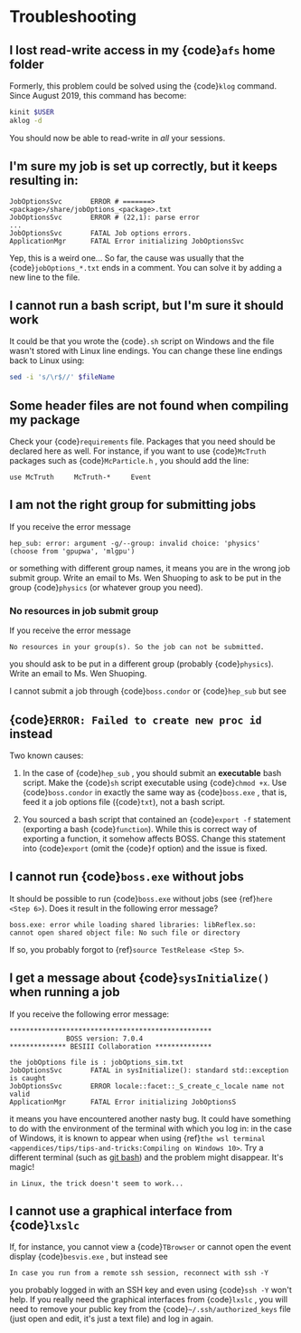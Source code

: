 <!-- cspell:ignore aklog besvis kinit klog mlgpu Shuoping -->

<!-- Known issues and some solutions. -->

# Troubleshooting

## I lost read-write access in my {code}`afs` home folder

Formerly, this problem could be solved using the {code}`klog` command. Since
August 2019, this command has become:

```bash
kinit $USER
aklog -d
```

You should now be able to read-write in _all_ your sessions.

## I'm sure my job is set up correctly, but it keeps resulting in:

```text
JobOptionsSvc       ERROR # =======> <package>/share/jobOptions_<package>.txt
JobOptionsSvc       ERROR # (22,1): parse error
...
JobOptionsSvc       FATAL Job options errors.
ApplicationMgr      FATAL Error initializing JobOptionsSvc
```

Yep, this is a weird one... So far, the cause was usually that the
{code}`jobOptions_*.txt` ends in a comment. You can solve it by adding a new
line to the file.

## I cannot run a bash script, but I'm sure it should work

It could be that you wrote the {code}`.sh` script on Windows and the file
wasn't stored with Linux line endings. You can change these line endings back
to Linux using:

```bash
sed -i 's/\r$//' $fileName
```

## Some header files are not found when compiling my package

Check your {code}`requirements` file. Packages that you need should be declared
here as well. For instance, if you want to use {code}`McTruth` packages such as
{code}`McParticle.h` , you should add the line:

```text
use McTruth     McTruth-*     Event
```

## I am not the right group for submitting jobs

If you receive the error message

```text
hep_sub: error: argument -g/--group: invalid choice: 'physics'
(choose from 'gpupwa', 'mlgpu')
```

or something with different group names, it means you are in the wrong job
submit group. Write an email to Ms. Wen Shuoping to ask to be put in the group
{code}`physics` (or whatever group you need).

### No resources in job submit group

If you receive the error message

```text
No resources in your group(s). So the job can not be submitted.
```

you should ask to be put in a different group (probably {code}`physics`). Write
an email to Ms. Wen Shuoping.

I cannot submit a job through {code}`boss.condor` or {code}`hep_sub` but see

## {code}`ERROR: Failed to create new proc id` instead

Two known causes:

1. In the case of {code}`hep_sub` , you should submit an **executable** bash
   script. Make the {code}`sh` script executable using {code}`chmod +x`. Use
   {code}`boss.condor` in exactly the same way as {code}`boss.exe` , that is,
   feed it a job options file ({code}`txt`), not a bash script.

2. You sourced a bash script that contained an {code}`export -f` statement
   (exporting a bash {code}`function`). While this is correct way of exporting
   a function, it somehow affects BOSS. Change this statement into
   {code}`export` (omit the {code}`f` option) and the issue is fixed.

## I cannot run {code}`boss.exe` without jobs

It should be possible to run {code}`boss.exe` without jobs (see
{ref}`here <Step 6>`). Does it result in the following error message?

```text
boss.exe: error while loading shared libraries: libReflex.so:
cannot open shared object file: No such file or directory
```

If so, you probably forgot to {ref}`source TestRelease <Step 5>`.

## I get a message about {code}`sysInitialize()` when running a job

If you receive the following error message:

```text
**************************************************
              BOSS version: 7.0.4
************** BESIII Collaboration **************

the jobOptions file is : jobOptions_sim.txt
JobOptionsSvc       FATAL in sysInitialize(): standard std::exception is caught
JobOptionsSvc       ERROR locale::facet::_S_create_c_locale name not valid
ApplicationMgr      FATAL Error initializing JobOptionsS
```

it means you have encountered another nasty bug. It could have something to do
with the environment of the terminal with which you log in: in the case of
Windows, it is known to appear when using
{ref}`the wsl terminal <appendices/tips/tips-and-tricks:Compiling on Windows 10>`.
Try a different terminal (such as [git bash](https://gitforwindows.org)) and
the problem might disappear. It's magic!

```{note}
in Linux, the trick doesn't seem to work...
```

## I cannot use a graphical interface from {code}`lxslc`

If, for instance, you cannot view a {code}`TBrowser` or cannot open the event
display {code}`besvis.exe` , but instead see

```text
In case you run from a remote ssh session, reconnect with ssh -Y
```

you probably logged in with an SSH key and even using {code}`ssh -Y` won't
help. If you really need the graphical interfaces from {code}`lxslc` , you will
need to remove your public key from the {code}`~/.ssh/authorized_keys` file
(just open and edit, it's just a text file) and log in again.
